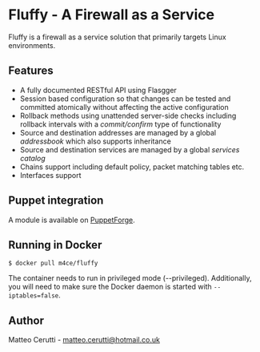 # Fluffy - A Firewall as a Service

Fluffy is a firewall as a service solution that primarily targets Linux environments.

## Features

* A fully documented RESTful API using Flasgger
* Session based configuration so that changes can be tested and committed atomically without affecting the active configuration
* Rollback methods using unattended server-side checks including rollback intervals with a *commit/confirm* type of functionality
* Source and destination addresses are managed by a global *addressbook* which also supports inheritance
* Source and destination services are managed by a global *services catalog*
* Chains support including default policy, packet matching tables etc.
* Interfaces support

## Puppet integration

A module is available on [PuppetForge](https://forge.puppet.com/m4ce/fluffy).

## Running in Docker

```
$ docker pull m4ce/fluffy
```

The container needs to run in privileged mode (--privileged). Additionally, you will need to make sure the Docker daemon is started with `--iptables=false`.

## Author
Matteo Cerutti - matteo.cerutti@hotmail.co.uk
